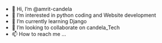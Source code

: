 - 👋 Hi, I’m @amrit-candela
- 👀 I’m interested in python coding and Website development
- 🌱 I’m currently learning Django
- 💞️ I’m looking to collaborate on candela_Tech
- 📫 How to reach me ...

<!---
amrit-candela/amrit-candela is a ✨ special ✨ repository because its `README.md` (this file) appears on your GitHub profile.
You can click the Preview link to take a look at your changes.
--->
